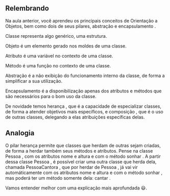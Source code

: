 ## Relembrando

Na aula anterior, você aprendeu os principais conceitos de Orientação a Objetos, bem como dois de seus pilares, abstração e encapsulamento .

Classe representa algo genérico, uma estrutura.

Objeto é um elemento gerado nos moldes de uma classe.

Atributo é uma variável no contexto de uma classe.

Método é uma função no contexto de uma classe.

Abstração é a não exibição do funcionamento interno da classe, de forma a simplificar a sua utilização.

Encapsulamento é a disponibilização apenas dos atributos e métodos que são necessários para o bom uso da classe.

De novidade temos herança , que é a capacidade de especializar classes, de forma a atender objetivos mais específicos, e composição , que é o uso de outras classes, delegando a elas atribuições específicas delas.

## Analogia

O pilar herança permite que classes que herdam de outras sejam criadas, de forma a herdar também seus métodos e atributos. Pense na classe Pessoa , com os atributos nome e altura e com o método sonhar . A partir dessa classe Pessoa , é possível criar uma outra classe que herda dela, chamada PessoaCantora , que por herdar de Pessoa , já vai vir automáticamente com os atributos nome e altura e com o método sonhar , mas poderá ter um método somente dela: cantar .

Vamos entender melhor com uma explicação mais aprofundada 😃.
